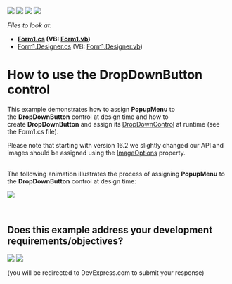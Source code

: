 <!-- default badges list -->
![](https://img.shields.io/endpoint?url=https://codecentral.devexpress.com/api/v1/VersionRange/128622734/13.1.4%2B)
[![](https://img.shields.io/badge/Open_in_DevExpress_Support_Center-FF7200?style=flat-square&logo=DevExpress&logoColor=white)](https://supportcenter.devexpress.com/ticket/details/E424)
[![](https://img.shields.io/badge/📖_How_to_use_DevExpress_Examples-e9f6fc?style=flat-square)](https://docs.devexpress.com/GeneralInformation/403183)
[![](https://img.shields.io/badge/💬_Leave_Feedback-feecdd?style=flat-square)](#does-this-example-address-your-development-requirementsobjectives)
<!-- default badges end -->
<!-- default file list -->
*Files to look at*:

* **[Form1.cs](./CS/DropDownButtonExample/Form1.cs) (VB: [Form1.vb](./VB/DropDownButtonExample/Form1.vb))**
* [Form1.Designer.cs](./CS/DropDownButtonExample/Form1.Designer.cs) (VB: [Form1.Designer.vb](./VB/DropDownButtonExample/Form1.Designer.vb))
<!-- default file list end -->
# How to use the DropDownButton control


<p>This example demonstrates how to assign <strong>PopupMenu</strong> to the <strong>DropDownButton</strong> control at design time and how to create <strong>DropDownButton</strong> and assign its <a href="https://documentation.devexpress.com/WindowsForms/DevExpress.XtraEditors.DropDownButton.DropDownControl.property">DropDownControl</a> at runtime (see the Form1.cs file).</p>
<p>Please note that starting with version 16.2 we slightly changed our API and images should be assigned using the <a href="https://documentation.devexpress.com/WindowsForms/DevExpress.XtraBars.BarButtonItem.ImageOptions.property">ImageOptions</a> property.</p>
<p><br>The following animation illustrates the process of assigning <strong>PopupMenu</strong> to the <strong>DropDownButton</strong> control at design time:</p>
<p><img src="https://raw.githubusercontent.com/DevExpress-Examples/how-to-use-the-dropdownbutton-control-e424/13.1.4+/media/819596a2-eee7-4c6a-be61-eb92547a333d.png"></p>

<br/>


<!-- feedback -->
## Does this example address your development requirements/objectives?

[<img src="https://www.devexpress.com/support/examples/i/yes-button.svg"/>](https://www.devexpress.com/support/examples/survey.xml?utm_source=github&utm_campaign=winforms-assign-popupmenu-to-dropdownbutton&~~~was_helpful=yes) [<img src="https://www.devexpress.com/support/examples/i/no-button.svg"/>](https://www.devexpress.com/support/examples/survey.xml?utm_source=github&utm_campaign=winforms-assign-popupmenu-to-dropdownbutton&~~~was_helpful=no)

(you will be redirected to DevExpress.com to submit your response)
<!-- feedback end -->
